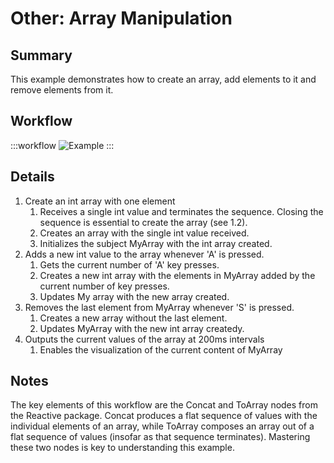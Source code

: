 # Other: Array Manipulation

## Summary
This example demonstrates how to create an array, add elements to it and remove elements from it. 


## Workflow
:::workflow
![Example](~/workflows/BonsaiExamples/Other/ArrayManipulation/ArrayManipulation.bonsai)
:::


## Details
1. Create an int array with one element
    1. Receives a single int value and terminates the sequence. Closing the sequence is essential to create the array (see 1.2). 
    2. Creates an array with the single int value received.
    3. Initializes the subject MyArray with the int array created.
2. Adds a new int value to the array whenever 'A' is pressed.
    1. Gets the current number of 'A' key presses.
    2. Creates a new int array with the elements in MyArray added by the current number of key presses.
    3. Updates My array with the new array created.
3. Removes the last element from MyArray whenever 'S' is pressed.
    1. Creates a new array without the last element.
    2. Updates MyArray with the new int array createdy.
4. Outputs the current values of the array at 200ms intervals
    1. Enables the visualization of the current content of MyArray



## Notes
The key elements of this workflow are the Concat and ToArray nodes from the Reactive package. Concat produces a flat sequence of values with the individual elements of an array, while ToArray composes an array out of a flat sequence of values (insofar as that sequence terminates). Mastering these two nodes is key to understanding this example.

